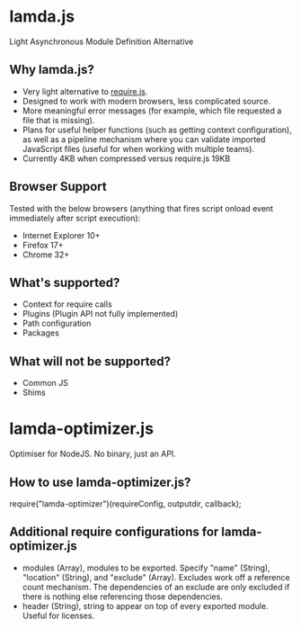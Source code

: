 # lamda.js

Light Asynchronous Module Definition Alternative

## Why lamda.js?

* Very light alternative to [require.js](http://requirejs.org/).
* Designed to work with modern browsers, less complicated source.
* More meaningful error messages (for example, which file requested a file that is missing).
* Plans for useful helper functions (such as getting context configuration), as well as a pipeline mechanism where you can validate imported JavaScript files (useful for when working with multiple teams).
* Currently 4KB when compressed versus require.js 19KB

## Browser Support

Tested with the below browsers (anything that fires script onload event immediately after script execution):

* Internet Explorer 10+
* Firefox 17+
* Chrome 32+

## What's supported?

* Context for require calls
* Plugins (Plugin API not fully implemented)
* Path configuration
* Packages

## What will not be supported?

* Common JS
* Shims

# lamda-optimizer.js

Optimiser for NodeJS. No binary, just an API.

## How to use lamda-optimizer.js?

require("lamda-optimizer")(requireConfig, outputdir, callback);

## Additional require configurations for lamda-optimizer.js

* modules (Array<Object>), modules to be exported. Specify "name" (String), "location" (String), and "exclude" (Array<String>). Excludes work off a reference count mechanism. The dependencies of an exclude are only excluded if there is nothing else referencing those dependencies.
* header (String), string to appear on top of every exported module. Useful for licenses.
